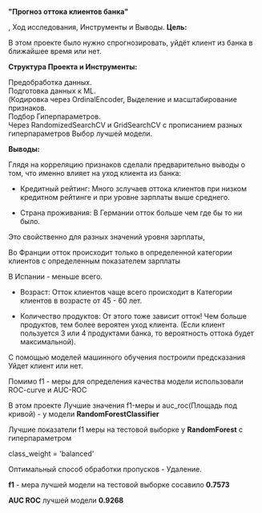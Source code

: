 **"Прогноз оттока клиентов банка"**

, Ход исследования, Инструменты и Выводы. 
**Цель:**

В этом проекте было нужно спрогнозировать, уйдёт клиент из банка в ближайшее время или нет.

**Структура Проекта и Инструменты:**

Предобработка данных.  
Подготовка данных к ML.  
(Кодировка через OrdinalEncoder, Выделение и масштабирование признаков.  
Подбор Гиперпараметров.  
Через RandomizedSearchCV и GridSearchCV с прописанием разных гиперпараметров
Выбор лучшей модели.

**Выводы:**

Глядя на корреляцию признаков сделали предварительно выводы о том, что именно влияет на уход клиента из банка:

- Кредитный рейтинг: Много зслучаев оттока клиентов при низком кредитном рейтинге и при уровне зарплаты выше среднего.

- Страна проживания: В Германии отток больше чем где бы то ни было. 

Это свойственно для разных значений уровня зарплаты, 

Во Франции отток происходит только в определенной категории клиентов с определенным показателем зарплаты 

В Испании - меньше всего.

- Возраст: Отток клиентов чаще всего происходит в Категории клиентов в возрасте от 45 - 60 лет.

- Количество продуктов: От этого тоже зависит отток! Чем больше продуктов, тем более вероятен уход клиента. (Если клиент пользуется 3 или 4 продуктами банка, то вероятность оттока будет максимальной).

С помощью моделей машинного обучения построили предсказания Уйдет клиент или нет.

Помимо f1 - меры для определения качества модели использовали ROC-curve и AUC-ROC

В этом проекте Лучшие значения f1-меры и auc_roc(Площадь под кривой) - у модели **RandomForestClassifier**

Лучшие показатели f1 меры на тестовой выборке у **RandomForest** c гиперпараметром

class_weight = 'balanced'

Оптимальный способ обработки пропусков - Удаление.

**f1** - мера лучшей модели на тестовой выборке сосавило **0.7573**

**AUC ROC** лучшей модели **0.9268**
